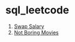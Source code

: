 # sql_leetcode
1. [Swap Salary](https://github.com/marszos/sql_leetcode/blob/08e8ac4a1985bd3818342a191a7950c23ac35c02/Swap_Salary.sql)
2. [Not Boring Movies](https://github.com/marszos/sql_leetcode/blob/41928871f9cb876b0a40c0be5fe4fc11b2bb715c/Not_Boring_Movies.sql)
